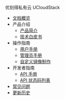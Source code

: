 <div class="sidebar_title icon-product__ucloudstack">优刻得私有云 UCloudStack</div>

* [文档概览](/UCloudStack/README.md)
* 产品介绍
  * [产品简介](/UCloudStack/introduction/README.md)
  * [技术白皮书](/UCloudStack/techwhitepaper/README.md)
* 操作指南
  * [用户手册](/UCloudStack/userguide/README.md)
  * [管理员手册](/UCloudStack/adminguide/README.md)
  * [自定义镜像制作](/UCloudStack/customimage/README.md)
* 开发者指南
  * [API 手册](/UCloudStack/apiguide/README.md)
  * [API 状态码列表](/UCloudStack/apiretcode/README.md)
* [常见问题](/UCloudStack/faq.md)
* [更新历史](/UCloudStack/changelog/README.md)









